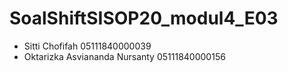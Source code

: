 # SoalShiftSISOP20_modul4_E03
- Sitti Chofifah  05111840000039
- Oktarizka Asviananda Nursanty 05111840000156

